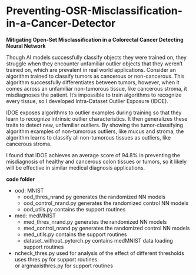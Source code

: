 # Preventing-OSR-Misclassification-in-a-Cancer-Detector
**Mitigating Open-Set Misclassification in a Colorectal Cancer Detecting Neural Network**

Though AI models successfully classify objects they were trained on, they struggle when they encounter unfamiliar outlier objects that they weren’t trained on, which are prevalent in real world applications. Consider an algorithm trained to classify tumors as cancerous or non-cancerous. This algorithm successfully differentiates between tumors, however, when it comes across an unfamiliar non-tumorous tissue, like cancerous stroma, it misdiagnoses the patient. It’s impossible to train algorithms to recognize every tissue, so I developed Intra-Dataset Outlier Exposure (IDOE).
 
IDOE exposes algorithms to outlier examples during training so that they learn to recognize intrinsic outlier characteristics. It then generalizes these traits to detect new, unfamiliar outliers. By showing the tumor-classifying algorithm examples of non-tumorous outliers, like mucus and stroma, the algorithm learns to classify all non-tumorous tissues as outliers, like cancerous stroma.

I found that IDOE achieves an average score of 94.8% in preventing the misdiagnosis of healthy and cancerous colon tissues or tumors, so it likely will be effective in similar medical diagnosis applications.

**code folder**
* ood: MNIST  
  * ood_thres_nrand.py generates the randomized NN models  
  * ood_control_nrand.py generates the randomized control NN models  
  * ood_utils.py contains the support routines  
* med: medMNIST  
  * med_thres_nrand.py generates the randomized NN models  
  * med_control_nrand.py generates the randomized control NN models  
  * med_utils.py contains the support routines  
  * dataset_without_pytorch.py contains medMNIST data loading support routines  
* ncheck_thres.py used for analysis of the effect of different thresholds  
uses thres.py for support routines  
or argmaxisthres.py for support routines
